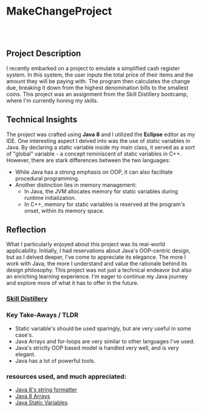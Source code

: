 # MakeChangeProject
<br></br>
## Project Description
I recently embarked on a project to emulate a simplified cash register system. In this system, the user inputs the total price of their items and the amount they will be paying with. The program then calculates the change due, breaking it down from the highest denomination bills to the smallest coins. This project was an assignment from the Skill Distillery bootcamp, where I'm currently honing my skills.

## Technical Insights
The project was crafted using **Java 8** and I utilized the **Eclipse** editor as my IDE. One interesting aspect I delved into was the use of static variables in Java. By declaring a static variable inside my main class, it served as a sort of "global" variable - a concept reminiscent of static variables in C++. However, there are stark differences between the two languages:
- While Java has a strong emphasis on OOP, it can also facilitate procedural programming.
- Another distinction lies in memory management: 
  - In Java, the JVM allocates memory for static variables during runtime initialization.
  - In C++, memory for static variables is reserved at the program's onset, within its memory space.

## Reflection
What I particularly enjoyed about this project was its real-world applicability. Initially, I had reservations about Java's OOP-centric design, but as I delved deeper, I've come to appreciate its elegance. The more I work with Java, the more I understand and value the rationale behind its design philosophy. This project was not just a technical endeavor but also an enriching learning experience. I'm eager to continue my Java journey and explore more of what it has to offer in the future.


### [Skill Distillery](https://skilldistillery.com/)

### Key Take-Aways / TLDR
  * Static variable's should be used sparingly, but are very useful in some case's.
  * Java Arrays and for-loops are very similar to other languages I've used.
  * Java's strictly OOP based model is handled very well, and is very elegant.
  * Java has a lot of powerful tools.

### resources used, and much appreciated:
  * [Java 8's string formatter](https://docs.oracle.com/javase/8/docs/api/java/lang/String.html#format-java.util.Locale-java.lang.String-java.lang.Object...-)
  * [Java 8 Arrays](https://docs.oracle.com/javase/8/docs/api/java/lang/reflect/Array.html)
  * [Java Static Variables](https://www.scaler.com/topics/java/static-variable-in-java/) 
    

